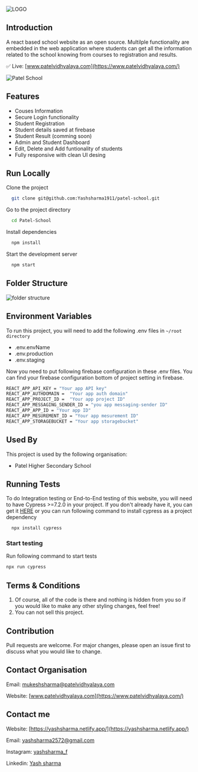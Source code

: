 ![LOGO](https://user-images.githubusercontent.com/90546692/184569541-fdbab384-a55d-4553-80ee-6580310fec30.jpeg)

## Introduction

A react based school website as an open source. Multilple functionality are embedded in the web application
where students can get all the information related to the school knowing from courses to registration and results.

✅ Live: [www.patelvidhyalaya.com](https://www.patelvidhyalaya.com/)

![Patel School](https://user-images.githubusercontent.com/90546692/184538504-68b7a3da-9d73-442c-a00a-69a757129e2a.png)

## Features

- Couses Information
- Secure Login functionality 
- Student Registration
- Student details saved at firebase
- Student Result (comming soon)
- Admin and Student Dashboard
- Edit, Delete and Add funtionality of students
- Fully responsive with clean UI desing

## Run Locally

Clone the project

```bash
  git clone git@github.com:Yashsharma1911/patel-school.git
```

Go to the project directory

```bash
  cd Patel-School
```

Install dependencies

```bash
  npm install
```

Start the development server

```bash
  npm start
```

## Folder Structure

![folder structure](https://user-images.githubusercontent.com/90546692/184569971-eef5c622-ea58-4c63-91d3-bb516b6cc444.jpeg)

## Environment Variables

To run this project, you will need to add the following .env files in ```~/root directory```
- .env.envName
- .env.production
- .env.staging

Now you need to put following firebase configuration in these .env files. You can find your firebase configuration bottom of project setting in firebase.

```bash
REACT_APP_API_KEY = "Your app API key"
REACT_APP_AUTHDOMAIN =  "Your app auth domain"
REACT_APP_PROJECT_ID =  "Your app project ID"
REACT_APP_MESSAGING_SENDER_ID = "you app messaging-sender ID"
REACT_APP_APP_ID = "Your app ID"
REACT_APP_MESUREMENT_ID = "Your app mesurement ID"
REACT_APP_STORAGEBUCKET = "Your app storagebucket"
```

## Used By

This project is used by the following organisation:

- Patel Higher Secondary School

## Running Tests

To do Integration testing or End-to-End testing of this website, you will need to have Cypress >=7.2.0 in your project. If you don't already have it, you can get it [HERE](https://www.cypress.io/) or you can run following command to install cypress as a project dependency

```bash
  npx install cypress
```

### Start testing
Run following command to start tests

```bash
npx run cypress
```

## Terms & Conditions
1. Of course, all of the code is there and nothing is hidden from you so if you would like to make any other styling changes, feel free!
2. You can not sell this project.

## Contribution
Pull requests are welcome. For major changes, please open an issue first to discuss what you would like to change.

## Contact Organisation

Email: mukeshsharma@patelvidhyalaya.com

Website: [www.patelvidhyalaya.com](https://www.patelvidhyalaya.com/)

## Contact me
Website: [https://yashsharma.netlify.app/](https://yashsharma.netlify.app/)

Email: yashsharma2572@gmail.com

Instagram: [yashsharma_f](https://www.instagram.com/yashsharma_f/)

Linkedin: [Yash sharma](https://www.linkedin.com/in/yash-sharma-4276b61b5/)
